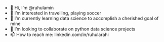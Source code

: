 - 👋 Hi, I’m @ruhulamin
- 👀 I’m interested in travelling, playing soccer
- 🌱 I’m currently learning data science to accomplish a cherished goal of mine
- 💞️ I’m looking to collaborate on python data science projects
- 📫 How to reach me: linkedin.com/in/ruhularahi

<!---
ruhularahi/ruhularahi is a ✨ special ✨ repository because its `README.md` (this file) appears on your GitHub profile.
You can click the Preview link to take a look at your changes.
--->
